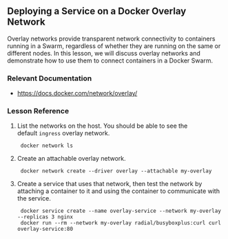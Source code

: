<h2>Deploying a Service on a Docker Overlay Network</h2>
<div class="close-video-menu">
<p>Overlay networks provide transparent network connectivity to containers running in a Swarm, regardless of whether they are running on the same or different nodes. In this lesson, we will discuss overlay networks and demonstrate how to use them to connect containers in a Docker Swarm.</p>
<h3 id="relevant-documentation">Relevant Documentation</h3>
<ul>
<li><a href="https://docs.docker.com/network/overlay/">https://docs.docker.com/network/overlay/</a></li>
</ul>
<h3 id="lesson-reference">Lesson Reference</h3>
<ol>
<li>
<p>List the networks on the host. You should be able to see the default&nbsp;<code>ingress</code>&nbsp;overlay network.</p>
<pre><code> docker network ls
</code></pre>
</li>
<li>
<p>Create an attachable overlay network.</p>
<pre><code> docker network create --driver overlay --attachable my-overlay
</code></pre>
</li>
<li>
<p>Create a service that uses that network, then test the network by attaching a container to it and using the container to communicate with the service.</p>
<pre><code> docker service create --name overlay-service --network my-overlay --replicas 3 nginx
 docker run --rm --network my-overlay radial/busyboxplus:curl curl overlay-service:80
</code></pre>
</li>
</ol>
<p>&nbsp;</p>
<div class="rating-content">
<div class="row">
<div id="la_video_16437" class="col-xs-12 rating-container">
<div class="row rating-content rating-dialog">
<div class="col-xs-12">&nbsp;</div>
</div>
</div>
</div>
</div>
</div>
